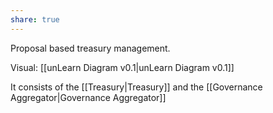 ```yaml
---
share: true
---
```

Proposal based treasury management.

Visual:
	[[unLearn Diagram v0.1|unLearn Diagram v0.1]]

It consists of the [[Treasury|Treasury]] and the [[Governance Aggregator|Governance Aggregator]]
